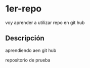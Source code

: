 # 1er-repo
voy aprender a utilizar repo en git hub

## Descripción

aprendiendo aen git hub

repositorio de prueba
